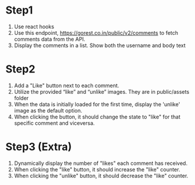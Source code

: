 # Step1

1. Use react hooks
1. Use this endpoint, https://gorest.co.in/public/v2/comments to fetch comments data from the API.
1. Display the comments in a list. Show both the username and body text

# Step2

1. Add a "Like" button next to each comment.
1. Utilize the provided “like” and “unlike” images. They are in public/assets folder
1. When the data is initially loaded for the first time, display the 'unlike' image as the default option.
1. When clicking the button, it should change the state to "like" for that specific comment and viceversa.

# Step3 (Extra)

1. Dynamically display the number of "likes" each comment has received.
1. When clicking the "like" button, it should increase the "like" counter.
1. When clicking the "unlike" button, it should decrease the "like" counter.
